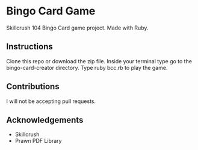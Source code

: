 # Bingo Card Game
Skillcrush 104 Bingo Card game project. Made with Ruby.

## Instructions 
Clone this repo or download the zip file. Inside your terminal type go to the bingo-card-creator directory. Type ruby bcc.rb to play the game.

## Contributions
I will not be accepting pull requests.

## Acknowledgements
* Skillcrush
* Prawn PDF Library
